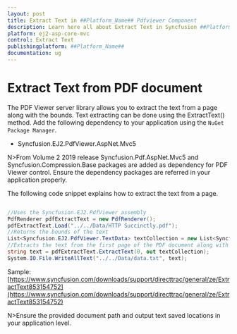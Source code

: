 ```yaml
---
layout: post
title: Extract Text in ##Platform_Name## Pdfviewer Component
description: Learn here all about Extract Text in Syncfusion ##Platform_Name## Pdfviewer component of Syncfusion Essential JS 2 and more.
platform: ej2-asp-core-mvc
control: Extract Text
publishingplatform: ##Platform_Name##
documentation: ug
---
```


# Extract Text from PDF document

The PDF Viewer server library allows you to extract the text from a page along with the bounds. Text extracting can be done using the ExtractText() method. Add the following dependency to your application using the `NuGet Package Manager`.
* Syncfusion.EJ2.PdfViewer.AspNet.Mvc5

N>From Volume 2 2019 release Syncfusion.Pdf.AspNet.Mvc5 and Syncfusion.Compression.Base packages are added as dependency for PDF Viewer control. Ensure the dependency packages are referred in your application properly.

The following code snippet explains how to extract the text from a page.

```cs

//Uses the Syncfusion.EJ2.PdfViewer assembly
PdfRenderer pdfExtractText = new PdfRenderer();
pdfExtractText.Load("../../Data/HTTP Succinctly.pdf");
//Returns the bounds of the text
List<Syncfusion.EJ2.PdfViewer.TextData> textCollection = new List<Syncfusion.EJ2.PdfViewer.TextData>();
//Extracts the text from the first page of the PDF document along with its bounds
string text = pdfExtractText.ExtractText(0, out textCollection);
System.IO.File.WriteAllText("../../Data/data.txt", text);

```

Sample:
[https://www.syncfusion.com/downloads/support/directtrac/general/ze/ExtractText853154752](https://www.syncfusion.com/downloads/support/directtrac/general/ze/ExtractText853154752)

N>Ensure the provided document path and output text saved locations in your application level.